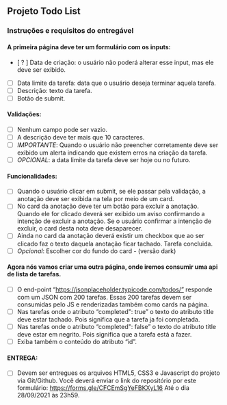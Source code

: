 ## Projeto Todo List

### Instruções e requisitos do entregável
#### A primeira página deve ter um formulário com os inputs:
- [ ? ] Data de criação: o usuário não poderá alterar esse input, mas ele deve ser exibido.
- [ ] Data limite da tarefa: data que o usuário deseja terminar aquela tarefa.
- [ ] Descrição: texto da tarefa.
- [ ] Botão de submit.

#### Validações:
- [ ] Nenhum campo pode ser vazio. 
- [ ] A descrição deve ter mais que 10 caracteres.
- [ ] _IMPORTANTE_: Quando o usuário não preencher corretamente deve ser exibido um alerta indicando que existem erros na criação da tarefa.
- [ ] _OPCIONAL_: a data limite da tarefa deve ser hoje ou no futuro.

#### Funcionalidades:
- [ ] Quando o usuário clicar em submit, se ele passar pela validação, a anotação deve ser exibida na tela por meio de um card.
- [ ] No card da anotação deve ter um botão para excluir a anotação. Quando ele for clicado deverá ser exibido um aviso confirmando a intenção de excluir a anotação. Se o usuário confirmar a intenção de excluir, o card desta nota deve desaparecer.
- [ ] Ainda no card da anotação deverá existir um checkbox que ao ser clicado faz o texto daquela anotação ficar tachado. Tarefa concluida.
- [ ] _Opcional_: Escolher cor do fundo do card - (versão dark)

#### Agora nós vamos criar uma outra página, onde iremos consumir uma api de lista de tarefas.
- [ ] O end-point “https://jsonplaceholder.typicode.com/todos/” responde com um JSON com 200 tarefas. Essas 200 tarefas devem ser consumidas pelo JS e renderizadas também como cards na página.
- [ ] Nas tarefas onde o atributo “completed": true” o texto do atributo title deve estar tachado. Pois significa que a tarefa ja foi completada.
- [ ] Nas tarefas onde o atributo “completed": false” o texto do atributo title deve estar em negrito. Pois significa que a tarefa está a fazer. 
- [ ] Exiba também o conteúdo do atributo “id”.

#### ENTREGA:
- [ ] Devem ser entregues os arquivos HTML5, CSS3 e Javascript do projeto via Git/Github. Você deverá enviar o link do repositório por este formulário: https://forms.gle/CFCEmSgYeFBKXyL16 
Até o dia 28/09/2021 às 23h59.
